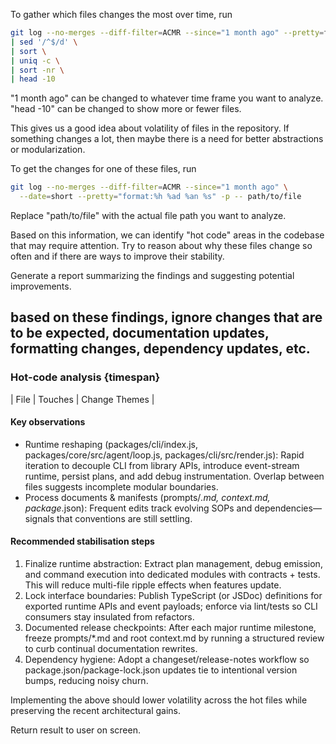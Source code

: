 To gather which files changes the most over time, run

```bash
git log --no-merges --diff-filter=ACMR --since="1 month ago" --pretty=format: --name-only \
| sed '/^$/d' \
| sort \
| uniq -c \
| sort -nr \
| head -10
```

"1 month ago" can be changed to whatever time frame you want to analyze.
"head -10" can be changed to show more or fewer files.

This gives us a good idea about volatility of files in the repository.
If something changes a lot, then maybe there is a need for better abstractions or
modularization.

To get the changes for one of these files, run

```bash
git log --no-merges --diff-filter=ACMR --since="1 month ago" \
  --date=short --pretty="format:%h %ad %an %s" -p -- path/to/file
```

Replace "path/to/file" with the actual file path you want to analyze.

Based on this information, we can identify "hot code" areas in the codebase that may require attention.
Try to reason about why these files change so often and if there are ways to improve their stability.

Generate a report summarizing the findings and suggesting potential improvements.

## based on these findings, ignore changes that are to be expected, documentation updates, formatting changes, dependency updates, etc.

### Hot-code analysis {timespan}

<!--insert table-->

| File | Touches | Change Themes |

#### Key observations

<!--example observations-->

- Runtime reshaping (packages/cli/index.js, packages/core/src/agent/loop.js, packages/cli/src/render.js): Rapid iteration to decouple CLI from library APIs, introduce event-stream runtime, persist plans, and add debug instrumentation. Overlap between files suggests incomplete modular boundaries.
- Process documents & manifests (prompts/_.md, context.md, package_.json): Frequent edits track evolving SOPs and dependencies—signals that conventions are still settling.

#### Recommended stabilisation steps

<!--example recommendations-->

1. Finalize runtime abstraction: Extract plan management, debug emission, and command execution into dedicated modules with contracts + tests. This will reduce multi-file ripple effects when features update.
2. Lock interface boundaries: Publish TypeScript (or JSDoc) definitions for exported runtime APIs and event payloads; enforce via lint/tests so CLI consumers stay insulated from refactors.
3. Documented release checkpoints: After each major runtime milestone, freeze prompts/\*.md and root context.md by running a structured review to curb continual documentation rewrites.
4. Dependency hygiene: Adopt a changeset/release-notes workflow so package.json/package-lock.json updates tie to intentional version bumps, reducing noisy churn.

Implementing the above should lower volatility across the hot files while preserving the recent architectural gains.

Return result to user on screen.
